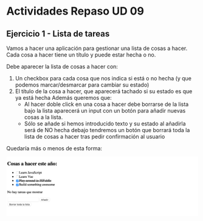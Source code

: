 # Actividades Repaso UD 09
## Ejercicio 1 - Lista de tareas
Vamos a hacer una aplicación para gestionar una lista de cosas a hacer. Cada cosa a hacer tiene un título y puede estar hecha o no.

Debe aparecer la lista de cosas a hacer con:

1. Un checkbox para cada cosa que nos indica si está o no hecha (y que podemos marcar/desmarcar para cambiar su estado)
2. El título de la cosa a hacer, que aparecerá tachado si su estado es que ya está hecha
   Además queremos que:
   - Al hacer doble click en una cosa a hacer debe borrarse de la lista bajo la lista aparecerá un input con un botón para añadir nuevas cosas a la lista. 
   - Sólo se añade si hemos introducido texto y su estado al añadirla será de NO hecha
     debajo tendremos un botón que borrará toda la lista de cosas a hacer tras pedir confirmación al usuario

Quedaría más o menos de esta forma:

![](../img/todo.png)
